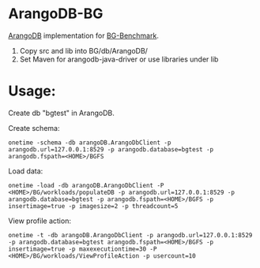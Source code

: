 # ArangoDB-BG

[ArangoDB](https://www.arangodb.com/) implementation for [BG-Benchmark](http://bgbenchmark.org/).

1. Copy src and lib into BG/db/ArangoDB/
2. Set Maven for arangodb-java-driver or use libraries under lib

# Usage:

Create db "bgtest" in ArangoDB.

Create schema:

`onetime -schema -db arangoDB.ArangoDbClient -p arangodb.url=127.0.0.1:8529 -p arangodb.database=bgtest -p arangodb.fspath=<HOME>/BGFS`

Load data:

`onetime -load -db arangoDB.ArangoDbClient -P <HOME>/BG/workloads/populateDB -p arangodb.url=127.0.0.1:8529 -p arangodb.database=bgtest -p arangodb.fspath=<HOME>/BGFS -p insertimage=true -p imagesize=2 -p threadcount=5`

View profile action:

`onetime -t -db arangoDB.ArangoDbClient -p arangodb.url=127.0.0.1:8529 -p arangodb.database=bgtest arangodb.fspath=<HOME>/BGFS -p insertimage=true -p maxexecutiontime=30 -P <HOME>/BG/workloads/ViewProfileAction -p usercount=10`